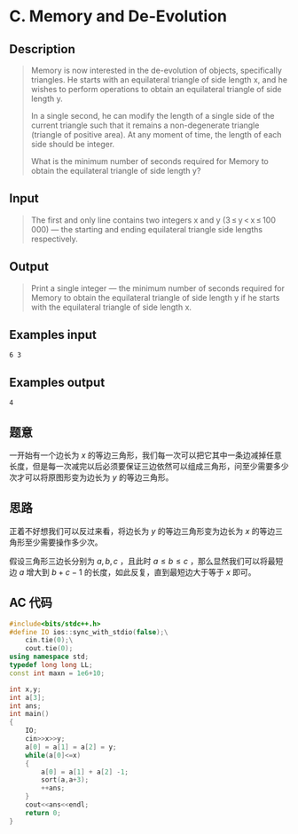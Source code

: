 # C. Memory and De-Evolution

## **Description**

> Memory is now interested in the de-evolution of objects, specifically triangles. He starts with an equilateral triangle of side length x, and he wishes to perform operations to obtain an equilateral triangle of side length y.
>
> In a single second, he can modify the length of a single side of the current triangle such that it remains a non-degenerate triangle (triangle of positive area). At any moment of time, the length of each side should be integer.
>
> What is the minimum number of seconds required for Memory to obtain the equilateral triangle of side length y?



## **Input**

> The first and only line contains two integers x and y (3 ≤ y < x ≤ 100 000) — the starting and ending equilateral triangle side lengths respectively.



## **Output**

> Print a single integer — the minimum number of seconds required for Memory to obtain the equilateral triangle of side length y if he starts with the equilateral triangle of side length x.



## **Examples input**

    6 3



## **Examples output**

    4



## **题意**

一开始有一个边长为 $x$ 的等边三角形，我们每一次可以把它其中一条边减掉任意长度，但是每一次减完以后必须要保证三边依然可以组成三角形，问至少需要多少次才可以将原图形变为边长为 $y$ 的等边三角形。



## **思路**

正着不好想我们可以反过来看，将边长为 $y$ 的等边三角形变为边长为 $x$ 的等边三角形至少需要操作多少次。

假设三角形三边长分别为 $a,b,c$ ，且此时 $a≤b≤c$ ，那么显然我们可以将最短边 $a$ 增大到 $b+c-1$ 的长度，如此反复，直到最短边大于等于 $x$ 即可。



## **AC 代码**

```cpp
#include<bits/stdc++.h>
#define IO ios::sync_with_stdio(false);\
    cin.tie(0);\
    cout.tie(0);
using namespace std;
typedef long long LL;
const int maxn = 1e6+10;

int x,y;
int a[3];
int ans;
int main()
{
    IO;
    cin>>x>>y;
    a[0] = a[1] = a[2] = y;
    while(a[0]<=x)
    {
        a[0] = a[1] + a[2] -1;
        sort(a,a+3);
        ++ans;
    }
    cout<<ans<<endl;
    return 0;
}
```

